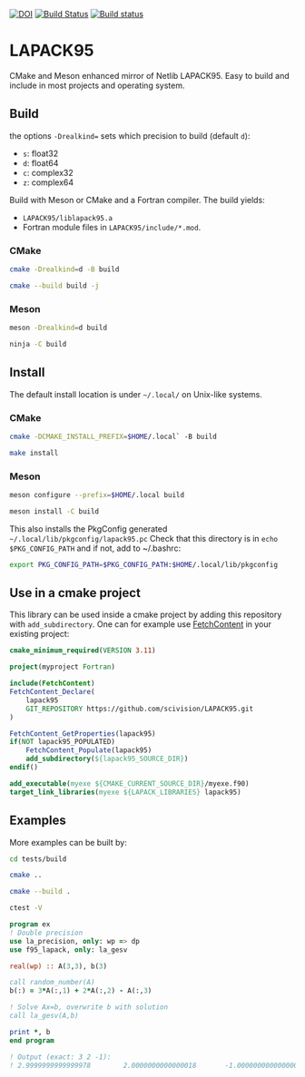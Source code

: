 [![DOI](https://zenodo.org/badge/162024736.svg)](https://zenodo.org/badge/latestdoi/162024736)
[![Build Status](https://travis-ci.com/scivision/LAPACK95.svg?branch=master)](https://travis-ci.com/scivision/LAPACK95)
[![Build status](https://ci.appveyor.com/api/projects/status/qq3ua297298ajeat?svg=true)](https://ci.appveyor.com/project/scivision/lapack95)

# LAPACK95
CMake and Meson enhanced mirror of Netlib LAPACK95.
Easy to build and include in most projects and operating system.


## Build

the options `-Drealkind=` sets which precision to build (default `d`):

* `s`: float32
* `d`: float64
* `c`: complex32
* `z`: complex64

Build with Meson or CMake and a Fortran compiler.
The build yields:

* `LAPACK95/liblapack95.a`
* Fortran module files in `LAPACK95/include/*.mod`.

### CMake

```sh
cmake -Drealkind=d -B build

cmake --build build -j
```

### Meson

```sh
meson -Drealkind=d build

ninja -C build
```


## Install
The default install location is under `~/.local/` on Unix-like systems.


### CMake

```sh
cmake -DCMAKE_INSTALL_PREFIX=$HOME/.local` -B build

make install
```

### Meson

```sh
meson configure --prefix=$HOME/.local build

meson install -C build
```

This also installs the PkgConfig generated `~/.local/lib/pkgconfig/lapack95.pc`
Check that this directory is in `echo $PKG_CONFIG_PATH` and if not, add to ~/.bashrc:
```sh
export PKG_CONFIG_PATH=$PKG_CONFIG_PATH:$HOME/.local/lib/pkgconfig
```

## Use in a cmake project
This library can be used inside a cmake project by adding this repository with `add_subdirectory`.
One can for example use
[FetchContent](https://cmake.org/cmake/help/latest/module/FetchContent.html) in your existing project:
```cmake
cmake_minimum_required(VERSION 3.11)

project(myproject Fortran)

include(FetchContent)
FetchContent_Declare(
    lapack95
    GIT_REPOSITORY https://github.com/scivision/LAPACK95.git
)

FetchContent_GetProperties(lapack95)
if(NOT lapack95_POPULATED)
    FetchContent_Populate(lapack95)
    add_subdirectory(${lapack95_SOURCE_DIR})
endif()

add_executable(myexe ${CMAKE_CURRENT_SOURCE_DIR}/myexe.f90)
target_link_libraries(myexe ${LAPACK_LIBRARIES} lapack95)
```

## Examples

More examples can be built by:
```sh
cd tests/build

cmake ..

cmake --build .

ctest -V
```

```fortran
program ex
! Double precision
use la_precision, only: wp => dp
use f95_lapack, only: la_gesv

real(wp) :: A(3,3), b(3)

call random_number(A)
b(:) = 3*A(:,1) + 2*A(:,2) - A(:,3)

! Solve Ax=b, overwrite b with solution
call la_gesv(A,b)

print *, b
end program

! Output (exact: 3 2 -1):
! 2.9999999999999978        2.0000000000000018       -1.0000000000000004
```

